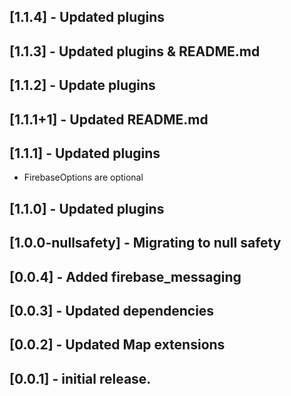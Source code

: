 ## [1.1.4]  - Updated plugins

## [1.1.3]  - Updated plugins & README.md

## [1.1.2]  - Update plugins
 
## [1.1.1+1]  - Updated README.md 

## [1.1.1]  - Updated plugins 
- FirebaseOptions are optional

## [1.1.0]  - Updated plugins

## [1.0.0-nullsafety]  - Migrating to null safety

## [0.0.4] - Added firebase_messaging

## [0.0.3] - Updated dependencies

## [0.0.2] - Updated Map extensions

## [0.0.1] - initial release.

 



